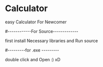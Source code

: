 # Calculator
easy Calculator For Newcomer

#------------For Source-------------

first install Necessary libraries
and Run source

#---------for .exe ---------

double click and Open :) xD
